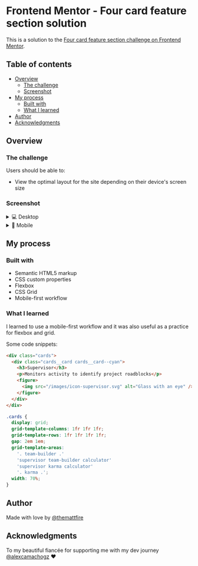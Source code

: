 # Frontend Mentor - Four card feature section solution

This is a solution to the [Four card feature section challenge on Frontend Mentor](https://www.frontendmentor.io/challenges/four-card-feature-section-weK1eFYK).

## Table of contents

- [Overview](#overview)
  - [The challenge](#the-challenge)
  - [Screenshot](#screenshot)
- [My process](#my-process)
  - [Built with](#built-with)
  - [What I learned](#what-i-learned)
- [Author](#author)
- [Acknowledgments](#acknowledgments)

## Overview

### The challenge

Users should be able to:

- View the optimal layout for the site depending on their device's screen size

### Screenshot

<details>
  <summary>💻 Desktop</summary>
  <img src="./images/four-card-desktop.png">
</details>

<details>
  <summary>📱 Mobile</summary>
  <img src="./images/four-card-mobile.png">
</details>

## My process

### Built with

- Semantic HTML5 markup
- CSS custom properties
- Flexbox
- CSS Grid
- Mobile-first workflow

### What I learned

I learned to use a mobile-first workflow and it was also useful as a practice for flexbox and grid.

Some code snippets:

```html
<div class="cards">
  <div class="cards__card cards__card--cyan">
    <h3>Supervisor</h3>
    <p>Monitors activity to identify project roadblocks</p>
    <figure>
      <img src="/images/icon-supervisor.svg" alt="Glass with an eye" />
    </figure>
  </div>
</div>
```

```css
.cards {
  display: grid;
  grid-template-columns: 1fr 1fr 1fr;
  grid-template-rows: 1fr 1fr 1fr 1fr;
  gap: 2em 1em;
  grid-template-areas:
    '. team-builder .'
    'supervisor team-builder calculator'
    'supervisor karma calculator'
    '. karma .';
  width: 70%;
}
```

## Author

Made with love by [@themattfire](github.com/themattfire)

## Acknowledgments

To my beautiful fiancée for supporting me with my dev journey [@alexcamachogz](github.com/alexcamachogz) ❤
